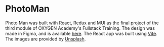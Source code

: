 # PhotoMan
Photo Man was built with React, Redux and MUI as the final project of the third module of OXYGEN Academy's Fullstack Training. The design was made in Figma, and is available [here](https://www.figma.com/file/oCCvhHtK622QIRdoEl2gXF/Proyecto3?type=design&node-id=0%3A1&t=ZP7TIptptZ2y6QrH-1). The React app was built using [Vite](https://vitejs.dev/). The images are provided by [Unsplash](https://unsplash.com/).